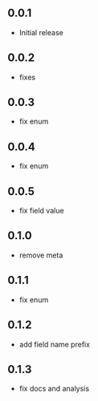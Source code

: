## 0.0.1
- Initial release

## 0.0.2
- fixes

## 0.0.3
- fix enum 

## 0.0.4
- fix enum 

## 0.0.5
- fix field value 

## 0.1.0
- remove meta

## 0.1.1
- fix enum

## 0.1.2
- add field name prefix

## 0.1.3
- fix docs and analysis